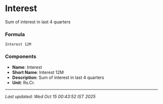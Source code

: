 # Interest
Sum of interest in last 4 quarters

### Formula
```text
Interest 12M
```


### Components
- **Name**: Interest
- **Short Name**: Interest 12M
- **Description**: Sum of interest in last 4 quarters
- **Unit**: Rs.Cr.

---
*Last updated: Wed Oct 15 00:43:52 IST 2025*
